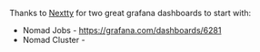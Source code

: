 Thanks to [Nextty](https://grafana.com/orgs/derekamz) for two great grafana dashboards to start with:

* Nomad Jobs - https://grafana.com/dashboards/6281
* Nomad Cluster - 
